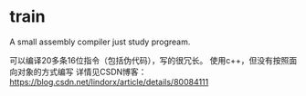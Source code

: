 # train
A small assembly compiler
just study progream.

可以编译20多条16位指令（包括伪代码），写的很冗长。
 使用c++，但没有按照面向对象的方式编写
详情见CSDN博客：https://blog.csdn.net/lindorx/article/details/80084111
